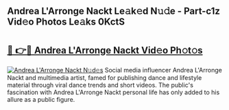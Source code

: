 ## Andrea L'Arronge Nackt Le𝚊k𝚎d N𝚞𝚍e - Part-c1z Vid𝚎o Photos Le𝚊ks 0KctS

# <h2><a href="http://fb34knx.evod.top/?m=Andrea+L%27Arronge+Nackt">🔗 👉🔴 Andrea L'Arronge Nackt Vid𝚎o Ph𝚘t𝚘s</a></h2>

[![Andrea L'Arronge Nackt N𝚞d𝚎s](https://i.imgur.com/8V9OHl7.gif)](http://fb34knx.evod.top/?m=Andrea+L%27Arronge+Nackt)
Social media influencer Andrea L'Arronge Nackt and multimedia artist, famed for publishing dance and lifestyle material through viral dance trends and short videos. The public's fascination with Andrea L'Arronge Nackt personal life has only added to his allure as a public figure. 
